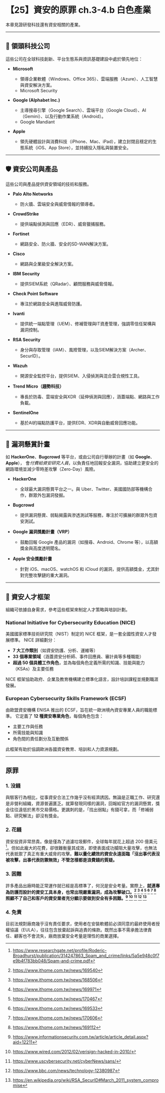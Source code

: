 # 【25】資安的原罪 ch.3-4.b 白色產業

本章見證研發科技還有資安相關的產業。

---

## 🚀 **領頭科技公司**

這些公司在全球科技創新、平台生態系與資訊基礎建設中處於領先地位：

* **Microsoft**

  * 領導企業軟體（Windows、Office 365）、雲端服務（Azure）、人工智慧與資安解決方案。
  * Microsoft Security

* **Google (Alphabet Inc.)**

  * 主導搜尋引擎（Google Search）、雲端平台（Google Cloud）、AI（Gemini）、以及行動作業系統（Android）。
  * Google Mandiant

* **Apple**

  * 領先硬體設計與消費科技（iPhone、Mac、iPad），建立封閉且穩定的生態系統（iOS、App Store），並持續投入隱私與裝置安全。

---

## 🛡️ **資安公司與產品**

這些公司與產品提供資安領域的技術和服務。

* **Palo Alto Networks**

  * 防火牆、雲端安全與威脅情報的領導者。

* **CrowdStrike**

  * 提供端點偵測與回應（EDR）、威脅獵捕服務。

* **Fortinet**

  * 網路安全、防火牆、安全的SD-WAN解決方案。

* **Cisco**

  * 網路與企業級安全解決方案。

* **IBM Security**

  * 提供SIEM系統（QRadar）、顧問服務與威脅情報。

* **Check Point Software**

  * 專注於網路安全與進階威脅防護。

* **Ivanti**

  * 提供統一端點管理（UEM）、修補管理與IT資產管理，強調零信任架構與漏洞控制。

* **RSA Security**

  * 身分與存取管理（IAM）、風險管理，以及SIEM解決方案（Archer、SecurID）。

* **Wazuh**

  * 開源安全監控平台，提供SIEM、入侵偵測與混合雲合規性工具。

* **Trend Micro（趨勢科技）**

  * 專長於防毒、雲端安全與XDR（延伸偵測與回應），涵蓋端點、網路與工作負載。

* **SentinelOne**

  * 基於AI的端點防護平台，提供EDR、XDR與自動威脅回應功能。

---

## 🐞 **漏洞懸賞計畫**

如 **HackerOne**、**Bugcrowd** 等平台，或由公司自行舉辦的計畫（如 **Google**、**Apple**），
會*付費給資安研究人員*，以負責任地回報安全漏洞，協助建立更安全的網路環境並減少零時差攻擊（Zero-Day）風險。

* **HackerOne**

  * 全球最大漏洞懸賞平台之一。與 Uber、Twitter、美國國防部等機構合作，群眾外包漏洞發掘。

* **Bugcrowd**

  * 提供漏洞懸賞、弱點揭露與滲透測試等服務，專注於可擴展的群眾外包資安測試。

* **Google 漏洞獎勵計畫（VRP）**

  * 鼓勵回報 Google 產品的漏洞（如搜尋、Android、Chrome 等），以高額獎金與高度透明聞名。

* **Apple 安全獎勵計畫**

  * 針對 iOS、macOS、watchOS 和 iCloud 的漏洞，提供高額獎金，尤其針對完整攻擊鏈的重大漏洞。

---

## 🧠 資安人才框架

組織可依據自身需求，參考這些框架來制定人才策略與培訓計劃。

### National Initiative for Cybersecurity Education (NICE)

美國國家標準技術研究院（NIST）制定的 NICE 框架，是一套全國性資安人才發展標準。
NICE 詳細劃分：

* **7 大工作類別**（如資安防護、分析、運維等）
* **33 個專業領域**（涵蓋資安分析師、事件回應員、審計員等多種職能）
* **超過 50 個具體工作角色**，並為每個角色定義所需的知識、技能與能力（KSAs）及主要任務

NICE 框架協助政府、企業及教育機構建立標準化語言，設計培訓課程並規劃職涯發展。

### European Cybersecurity Skills Framework (ECSF)

由歐盟資安機構 ENISA 推出的 ECSF，旨在統一歐洲境內資安專業人員的職能標準。
它定義了 **12 種資安專業角色**，每個角色包含：

* 主要工作與任務
* 所需技能與知識
* 角色間的責任劃分及互動關係

此框架有助於協調歐洲各國資安教育、培訓和人力資源規劃。

---

## 原罪

### 1. 沒錢

與駭客行為相比，從事資安合法工作幾乎沒有經濟誘因。無論是正職工作、研究還是非營利組織，資源普遍匱乏。就算發現同樣的漏洞，回報給官方的漏洞懸賞，獎金往往遠低於黑市交易價格。更諷刺的是，「找出弱點」有錢可拿，而「修補弱點、研究解法」卻沒有獎金。

### 2. 花錢

資安投資非常昂貴。像是僅為了過濾垃圾郵件，全球每年就花上超過 200 億美元[^10]。但如此龐大的花費，卻很難衡量其成效，即使表面成功攔阻大量攻擊，也無法代表抵禦了真正有重大威脅的攻擊。**難以量化績效的資安永遠面臨「沒出事代表沒被攻擊，出事代表防禦無效」不管怎樣都是浪費錢的質疑。**

### 3. 困難

許多產品出廠時能正常運作就已經是高標準了，何況是安全考量。實際上，**就連專為防護而設計的資安工具本身，也常出現嚴重漏洞，成為攻擊破口。[^3] [^4] [^5] [^6] [^7] [^8] [^2] 照顧不了自己和客戶的資安業者充分顯示要做到安全有多困難。[^1] [^11] [^12] [^13] [^14]**

### 4. 免責

目前法規對廠商幾乎沒有責任要求，使用者在安裝軟體前必須同意的最終使用者授權協議（EULA），往往包含放棄起訴與追責的條款。既然出事不需承擔法律責任、顧客也不會流失，廠商放棄安全考量是理性的商業選擇。



[^1]: https://www.informationsecurity.com.tw/article/article_detail.aspx?aid=12211
[^2]: https://www.ithome.com.tw/news/169112
[^3]: https://www.ithome.com.tw/news/169540
[^4]: https://www.ithome.com.tw/news/168506
[^5]: https://www.ithome.com.tw/news/169971
[^6]: https://www.ithome.com.tw/news/170467
[^7]: https://www.ithome.com.tw/news/169533
[^8]: https://www.ithome.com.tw/news/170606
[^9]: https://www.ithome.com.tw/news/171408
[^10]: https://www.researchgate.net/profile/Roderic-Broadhurst/publication/314247863_Spam_and_crime/links/5a5e948c0f7e9b4f783bb048/Spam-and-crime.pdf
[^11]: https://www.wired.com/2012/02/verisign-hacked-in-2010/
[^12]: https://www.uscybersecurity.net/cyberNews/sans/
[^13]: https://www.bbc.com/news/technology-12380987
[^14]: https://en.wikipedia.org/wiki/RSA_SecurID#March_2011_system_compromise